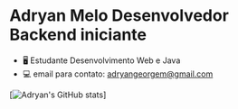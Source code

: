 # Adryan Melo Desenvolvedor Backend iniciante
- 🖥 Estudante Desenvolvimento Web e Java
- 💻 email para contato: adryangeorgem@gmail.com




[![Adryan's GitHub stats](https://github-readme-stats.vercel.app/api?username=geor-dev)]




